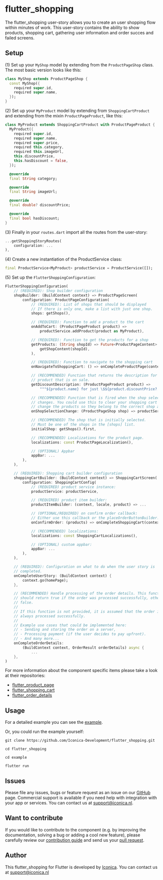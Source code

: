 # flutter_shopping

The flutter_shopping user-story allows you to create an user shopping flow within minutes of work. This user-story contains the ability to show products, shopping cart, gathering user information and order succes and failed screens.

## Setup

(1) Set up your `MyShop` model by extending from the `ProductPageShop` class. The most basic version looks like this:

```dart
class MyShop extends ProductPageShop {
  const MyShop({
    required super.id,
    required super.name,
  });
}
```

(2) Set up your `MyProduct` model by extending from `ShoppingCartProduct` and extending from the mixin `ProductPageProduct`, like this:

```dart
class MyProduct extends ShoppingCartProduct with ProductPageProduct {
  MyProduct({
    required super.id,
    required super.name,
    required super.price,
    required this.category,
    required this.imageUrl,
    this.discountPrice,
    this.hasDiscount = false,
  });

  @override
  final String category;

  @override
  final String imageUrl;

  @override
  final double? discountPrice;

  @override
  final bool hasDiscount;
}
```

(3) Finally in your `routes.dart` import all the routes from the user-story:

```dart
...getShoppingStoryRoutes(
    configuration: ...
),  
```

(4) Create a new instantiation of the ProductService class:

```dart
final ProductService<MyProduct> productService = ProductService([]);
```

(5) Set up the `FlutterShoppingConfiguration`:

```dart
FlutterShoppingConfiguration(
    // (REQUIRED): Shop builder configuration
    shopBuilder: (BuildContext context) => ProductPageScreen(
        configuration: ProductPageConfiguration(
            // (REQUIRED): List of shops that should be displayed
            // If there is only one, make a list with just one shop.
            shops: getShops(),

            // (REQUIRED): Function to add a product to the cart
            onAddToCart: (ProductPageProduct product) =>
                productService.addProduct(product as MyProduct),

            // (REQUIRED): Function to get the products for a shop
            getProducts: (String shopId) => Future<ProductPageContent>.value(
                getShopContent(shopId),
            ),

            // (REQUIRED): Function to navigate to the shopping cart
            onNavigateToShoppingCart: () => onCompleteProductPage(context),

            // (RECOMMENDED) Function that returns the description for a
            // product that is on sale.
            getDiscountDescription: (ProductPageProduct product) =>
                """${product.name} for just \$${product.discountPrice?.toStringAsFixed(2)}""",

            // (RECOMMENDED) Function that is fired when the shop selection
            // changes. You could use this to clear your shopping cart or to
            // change the products so they belong to the correct shop again.
            onShopSelectionChange: (ProductPageShop shop) => productService.clear(),

            // (RECOMMENDED) The shop that is initially selected.
            // Must be one of the shops in the [shops] list.
            initialShop: getShops().first,

            // (RECOMMENDED) Localizations for the product page.
            localizations: const ProductPageLocalization(),

            // (OPTIONAL) Appbar
            appBar: ...
        ),
    ),

    // (REQUIRED): Shopping cart builder configuration
    shoppingCartBuilder: (BuildContext context) => ShoppingCartScreen(
        configuration: ShoppingCartConfig(
            // (REQUIRED) product service instance:
            productService: productService,

            // (REQUIRED) product item builder:
            productItemBuilder: (context, locale, product) => ...

            // (OPTIONAL/REQUIRED) on confirm order callback:
            // Either use this callback or the placeOrderButtonBuilder.
            onConfirmOrder: (products) => onCompleteShoppingCart(context),

            // (RECOMMENDED) localizations:
            localizations: const ShoppingCartLocalizations(),

            // (OPTIONAL) custom appbar:
            appBar: ...
        ),
    ),

    // (REQUIRED): Configuration on what to do when the user story is
    // completed.
    onCompleteUserStory: (BuildContext context) {
        context.go(homePage);
    },

    // (RECOMMENDED) Handle processing of the order details. This function
    // should return true if the order was processed successfully, otherwise
    // false.
    //
    // If this function is not provided, it is assumed that the order is
    // always processed successfully.
    //
    // Example use cases that could be implemented here:
    // - Sending and storing the order on a server,
    // - Processing payment (if the user decides to pay upfront).
    // - And many more...
    onCompleteOrderDetails:
        (BuildContext context, OrderResult orderDetails) async {
            ...
    },
)
```

For more information about the component specific items please take a look at their repositories:

- [flutter_product_page](https://github.com/Iconica-Development/flutter_product_page/)
- [flutter_shopping_cart](https://github.com/Iconica-Development/flutter_shopping_cart)
- [flutter_order_details](https://github.com/Iconica-Development/flutter_order_details)

## Usage

For a detailed example you can see the [example](https://github.com/Iconica-Development/flutter_shopping/tree/main/example).

Or, you could run the example yourself:
```
git clone https://github.com/Iconica-Development/flutter_shopping.git

cd flutter_shopping

cd example

flutter run
```

## Issues

Please file any issues, bugs or feature request as an issue on our [GitHub](https://github.com/Iconica-Development/flutter_shopping) page. Commercial support is available if you need help with integration with your app or services. You can contact us at [support@iconica.nl](mailto:support@iconica.nl).

## Want to contribute

If you would like to contribute to the component (e.g. by improving the documentation, solving a bug or adding a cool new feature), please carefully review our [contribution guide](./CONTRIBUTING.md) and send us your [pull request](https://github.com/Iconica-Development/flutter_shopping/pulls).

## Author

This flutter_shopping for Flutter is developed by [Iconica](https://iconica.nl). You can contact us at <support@iconica.nl>
